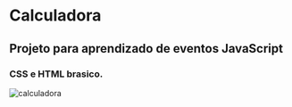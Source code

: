 # Calculadora
## Projeto para aprendizado de eventos JavaScript
### CSS e HTML brasico.

![calculadora](https://user-images.githubusercontent.com/92612454/204061908-61e64810-6940-4310-bbf3-4ad76d9456c9.gif)

